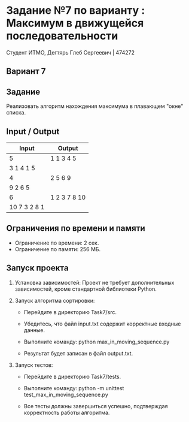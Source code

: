 # Задание №7 по варианту : Максимум в движущейся последовательности
Студент ИТМО, Дегтярь Глеб Сергеевич | 474272

## Вариант 7

## Задание
Реализовать алгоритм нахождения максимума в плавающем "окне" списка. 

## Input / Output

| Input    | Output |
|----------|--------|
| 5   | 1 1 3 4 5 |
| 3 1 4 1 5 | |
| 4   | 2 5 6 9 |
| 9 2 6 5 | |
| 6   | 1 2 3 7 8 10 |
| 10 7 3 2 8 1 | | 

## Ограничения по времени и памяти

- Ограничение по времени: 2 сек.
- Ограничение по памяти: 256 МБ.

## Запуск проекта

1. Установка зависимостей: Проект не требует дополнительных зависимостей, кроме стандартной библиотеки Python.

2. Запуск алгоритма сортировки:

   - Перейдите в директорию Task7/src.
   - Убедитесь, что файл input.txt содержит корректные входные данные. 
   - Выполните команду:
          python max_in_moving_sequence.py 
     
   - Результат будет записан в файл output.txt.

3. Запуск тестов:

   - Перейдите в директорию Task7/tests.
   - Выполните команду:
          python -m unittest test_max_in_moving_sequence.py
     
   - Все тесты должны завершиться успешно, подтверждая корректность работы алгоритма.
